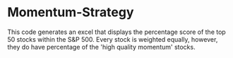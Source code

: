 # Momentum-Strategy

This code generates an excel that displays the percentage score of the top 50 stocks within the S&P 500. Every stock is weighted equally, however, they do have percentage of the 'high quality momentum' stocks.
